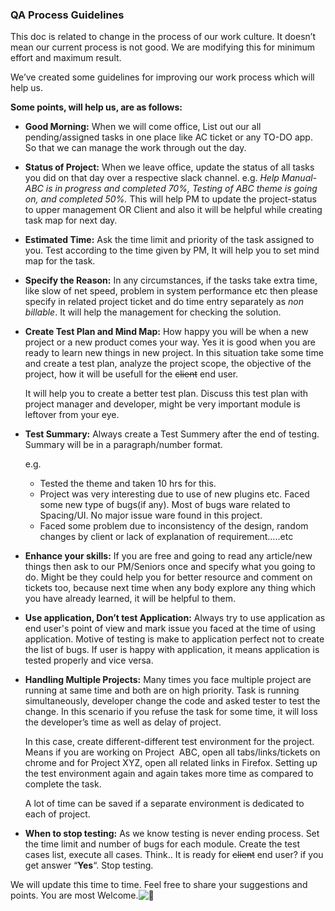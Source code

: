 ### QA Process Guidelines

This doc is related to change in the process of our work culture. It doesn’t mean our current process is not good. We are modifying this for minimum effort and maximum result.

We’ve created some guidelines for improving our work process which will help us.

**Some points, will help us, are as follows:**

* **Good Morning:**
  When we will come office, List out our all pending/assigned tasks in one place like AC ticket or any TO-DO app. So that we can manage the work through out the day.
* **Status of Project:**
  When we leave office, update the status of all tasks you did on that day over a respective slack channel.
  e.g. _Help Manual- ABC is in progress and completed 70%, Testing of ABC theme is going on, and completed 50%._
  This will help PM to update the project-status to upper management OR Client and also it will be helpful while creating task map for next day.
* **Estimated Time:**
  Ask the time limit and priority of the task assigned to you. Test according to the time given by PM, It will help you to set mind map for the task.
* **Specify the Reason:**
  In any circumstances, if the tasks take extra time, like slow of net speed, problem in system performance etc then please specify in related project ticket and do time entry separately as _non billable_. It will help the management for checking the solution.
* **Create Test Plan and Mind Map:**
  How happy you will be when a new project or a new product comes your way. Yes it is good when you are ready to learn new things in new project. In this situation take some time and create a test plan, analyze the project scope, the objective of the project, how it will be usefull for the ~~client~~ end user.

  It will help you to create a better test plan. Discuss this test plan with project manager and developer, might be very important module is leftover from your eye.
* **Test Summary:**
  Always create a Test Summery after the end of testing. Summary will be in a paragraph/number format.

  e.g. 
  * Tested the theme and taken 10 hrs for this. 
  * Project was very interesting due to use of new plugins etc. Faced some new type of bugs\(if any\). Most of bugs ware related to Spacing/UI. No major issue ware found in this project. 
  * Faced some problem due to inconsistency of the design, random changes by client or lack of explanation of requirement…..etc
* **Enhance your skills:**
  If you are free and going to read any article/new things then ask to our PM/Seniors once and specify what you going to do. Might be they could help you for better resource and comment on tickets too, because next time when any body explore any thing which you have already learned, it will be helpful to them.
* **Use application, Don’t test Application:**
  Always try to use application as end user's point of view and mark issue you faced at the time of using application. Motive of testing is make to application perfect not to create the list of bugs. If user is happy with application, it means application is tested properly and vice versa.

* **Handling Multiple Projects:**
  Many times you face multiple project are running at same time and both are on high priority. Task is running simultaneously, developer change the code and asked tester to test the change. In this scenario if you refuse the task for some time, it will loss the developer’s time as well as delay of project. 

  In this case, create different-different test environment for the project. Means if you are working on Project  ABC, open all tabs/links/tickets on chrome and for Project XYZ, open all related links in Firefox. Setting up the test environment again and again takes more time as compared to complete the task. 

  A lot of time can be saved if a separate environment is dedicated to each of project.

* **When to stop testing:**
  As we know testing is never ending process. Set the time limit and number of bugs for each module. Create the test cases list, execute all cases. Think.. It is ready for ~~client~~ end user? if you get answer “**Yes**“. Stop testing.

We will update this time to time. Feel free to share your suggestions and points. You are most Welcome.![](https://s.w.org/images/core/emoji/11/svg/1f642.svg "🙂")


